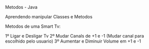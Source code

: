 Metodos - Java



Aprendendo manipular Classes e Metodos


Metodos de uma Smart Tv:

1º Ligar e Desligar Tv 
2º Mudar Canals de  +1 e -1 (Mudar canal para escolhido pelo usuario)
3º Aumentar e Diminuir Volume em +1 e -1